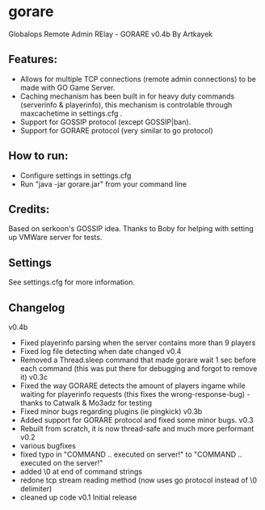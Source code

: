 # gorare
Globalops Remote Admin RElay - GORARE v0.4b By Artkayek

Features:
----------
- Allows for multiple TCP connections (remote admin connections) to be made with GO Game Server.
- Caching mechanism has been built in for heavy duty commands (serverinfo & playerinfo),
this mechanism is controlable through maxcachetime in settings.cfg .
- Support for GOSSIP protocol (except GOSSIP|ban).
- Support for GORARE protocol (very similar to go protocol)

How to run:
------------
- Configure settings in settings.cfg
- Run "java -jar gorare.jar" from your command line

Credits:
----------
Based on serkoon's GOSSIP idea.
Thanks to Boby for helping with setting up VMWare server for tests.

Settings
---------
See settings.cfg for more information.


Changelog
---------
v0.4b
- Fixed playerinfo parsing when the server contains more than 9 players
- Fixed log file detecting when date changed
v0.4
- Removed a Thread.sleep command that made gorare wait 1 sec before each command (this was put there for debugging and forgot to remove it)
v0.3c
- Fixed the way GORARE detects the amount of players ingame while waiting for playerinfo requests (this fixes the wrong-response-bug) - thanks to Catwalk & Mo3adz for testing
- Fixed minor bugs regarding plugins (ie pingkick)
v0.3b
- Added support for GORARE protocol and fixed some minor bugs.
v0.3
- Rebuilt from scratch, it is now thread-safe and much more performant
v0.2
- various bugfixes
- fixed typo in "COMMAND .. executed on server!" to "COMMAND .. executed on the server!"
- added \0 at end of command strings
- redone tcp stream reading method (now uses go protocol instead of \0 delimiter)
- cleaned up code
v0.1 Initial release
